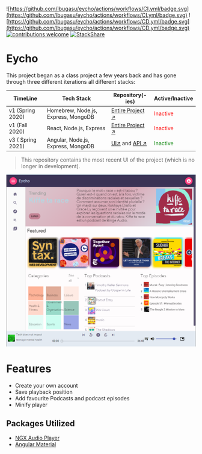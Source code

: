 ![https://github.com/lbugasu/eycho/actions/workflows/CI.yml/badge.svg](https://github.com/lbugasu/eycho/actions/workflows/CI.yml/badge.svg)
![https://github.com/lbugasu/eycho/actions/workflows/CD.yml/badge.svg](https://github.com/lbugasu/eycho/actions/workflows/CD.yml/badge.svg)
[![contributions welcome](https://img.shields.io/badge/contributions-welcome-brightgreen.svg?style=flat)](https://github.com/dwyl/esta/issues)
[![StackShare](https://img.shields.io/badge/Tech-Stack-0690fa.svg?style=flat)](https://stackshare.io/lbugasu/eycho)

# Eycho

This project began as a class project a few years back and has gone through three different iterations all different stacks: 

| TimeLine          | Tech Stack   |   Repository(-ies)| Active/Inactive |
| ----------------- | ----------- | ----------- | ----------- |
| v1 (Spring 2020)  | Homebrew, Node.js, Express, MongoDB | [Entire Project ↗](https://github.com/lbugasu/onthistopic-old)| <span style="color: red">Inactive</span>  |
| v1 (Fall 2020)    | React, Node.js, Express        | [Entire Project ↗](https://github.com/lbugasu/on-this-topic) | <span style="color: red">Inactive</span>|
| v3 ( Spring 2021) | Angular, Node.js, Express, MongoDB        | [UI↗](https://github.com/lbugasu/eycho) and  [API ↗](https://github.com/lbugasu/onthistopic-backend) |  <span style="color: green">Inactive</span> |

> This repository contains the most recent UI of the project (which is no longer in development).

![wireframe](./design/eycho2.png)


# Features
- Create your own account
- Save playback position
- Add favourite Podcasts and podcast episodes
- Minify player

## Packages Utilized
- [NGX Audio Player](https://vmudigal.github.io/ngx-audio-player/guide/getting-started)
- [Angular Material](https://material.angular.io/)
